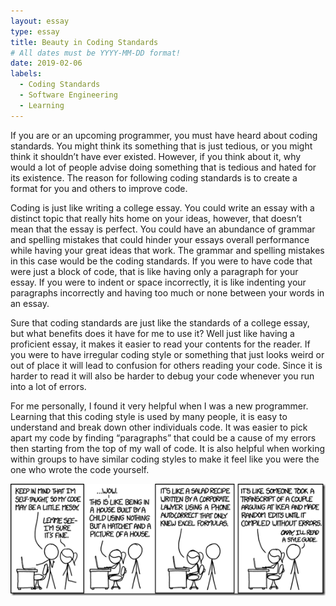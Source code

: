 ```yaml
---
layout: essay
type: essay
title: Beauty in Coding Standards
# All dates must be YYYY-MM-DD format!
date: 2019-02-06
labels:
  - Coding Standards
  - Software Engineering
  - Learning
---
```


If you are or an upcoming programmer, you must have heard about coding standards. You might think its something that is just tedious, or you might think it shouldn’t have ever existed. However, if you think about it, why would a lot of people advise doing something that is tedious and hated for its existence. The reason for following coding standards is to create a format for you and others to improve code.

Coding is just like writing a college essay. You could write an essay with a distinct topic that really hits home on your ideas, however, that doesn’t mean that the essay is perfect. You could have an abundance of grammar and spelling mistakes that could hinder your essays overall performance while having your great ideas that work. The grammar and spelling mistakes in this case would be the coding standards. If you were to have code that were just a block of code, that is like having only a paragraph for your essay. If you were to indent or space incorrectly, it is like indenting your paragraphs incorrectly and having too much or none between your words in an essay.

Sure that coding standards are just like the standards of a college essay, but what benefits does it have for me to use it? Well just like having a proficient essay, it makes it easier to read your contents for the reader. If you were to have irregular coding style or something that just looks weird or out of place it will lead to confusion for others reading your code. Since it is harder to read it will also be harder to debug your code whenever you run into a lot of errors.

For me personally, I found it very helpful when I was a new programmer. Learning that this coding style is used by many people, it is easy to understand and break down other individuals code. It was easier to pick apart my code by finding “paragraphs” that could be a cause of my errors then starting from the top of my wall of code. It is also helpful when working within groups to have similar coding styles to make it feel like you were the one who wrote the code yourself. 

<img class="ui large center fluid image" src="../images/codingStyle.png">
